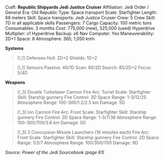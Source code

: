 Craft: **Republic Shipyards Jedi Justice Cruiser**
Affiliation: Jedi Order / General
Era: Old Republic
Type: Space transport
Scale: Starfighter
Length: 68 meters
Skill: Space transports: Jedi Justice Cruiser
Crew: 5
Crew Skill: 7D in all applicable skills
Passengers: 7
Cargo Capacity: 100 metric tons
Consumables: 3 months
Cost: 775,000 (new), 525,000 (used)
Hyperdrive Multiplier: x1
Hyperdrive Backup: x6
Nav Computer: Yes
Maneuverability: 2D+1
Space: 8
Atmosphere: 365; 1,050 kmh

**Systems**
> [!_1] Defenses
> Hull: 2D+2
> Shields: 1D+2

> [!_1] Sensors
> Passive: 40/1D
> Scan: 60/2D
> Search: 85/2D+2
> Focus: 5/4D

**Weapons**
> [!_3] Double Turbolaser Cannon
> Fire Arc: Turret
> Scale: Starfighter
> Skill: Starship gunnery
> Fire Control: 3D
> Space Range: 1-3/12/25
> Atmosphere Range: 100-300/1.2/2.5 km
> Damage: 5D

> [!_3] Ion Cannon
> Fire Arc: Front
> Scale: Starfighter
> Skill: Starship gunnery
> Fire Control: 2D
> Space Range: 1-3/7/36
> Atmosphere Range: 100-300/700/3.6 km
> Damage: 5D

> [!_3] 2 Concussion Missile Launchers (16 missiles each)
> Fire Arc: Front
> Scale: Starfighter
> Skill: Starship gunnery
> Fire Control: 2D
> Space Range: 1/3/7
> Atmosphere Range: 100/300/700
> Damage: 9D



*Source: Power of the Jedi Sourcebook (page 61)*